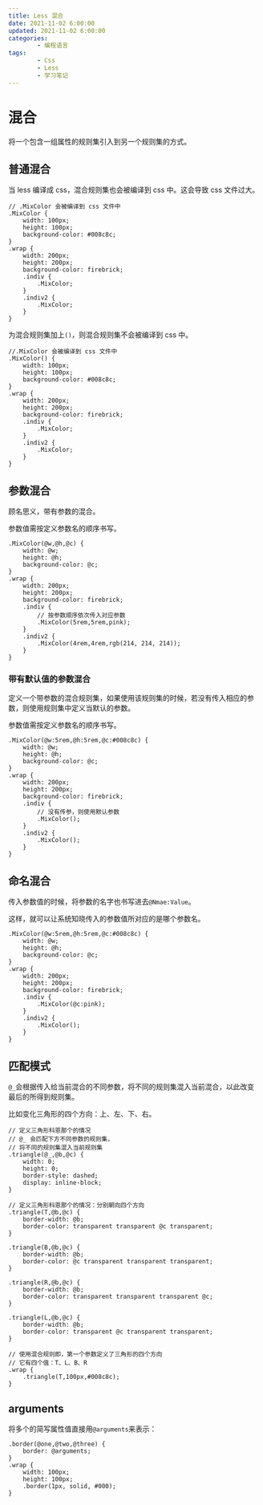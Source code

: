 ```yaml
---
title: Less 混合
date: 2021-11-02 6:00:00
updated: 2021-11-02 6:00:00
categories:
        - 编程语言
tags:
        - Css
        - Less
        - 学习笔记
---
```


# 混合

将一个包含一组属性的规则集引入到另一个规则集的方式。

## 普通混合

当 less 编译成 css，混合规则集也会被编译到 css 中。这会导致 css 文件过大。

```less
// .MixColor 会被编译到 css 文件中
.MixColor {
	width: 100px;
	height: 100px;
	background-color: #008c8c;
}
.wrap {
	width: 200px;
	height: 200px;
	background-color: firebrick;
	.indiv {
		.MixColor;
	}
	.indiv2 {
		.MixColor;
	}
}
```

为混合规则集加上`()`，则混合规则集不会被编译到 css 中。

```less
//.MixColor 会被编译到 css 文件中
.MixColor() {
	width: 100px;
	height: 100px;
	background-color: #008c8c;
}
.wrap {
	width: 200px;
	height: 200px;
	background-color: firebrick;
	.indiv {
		.MixColor;
	}
	.indiv2 {
		.MixColor;
	}
}
```

## 参数混合

顾名思义，带有参数的混合。

参数值需按定义参数名的顺序书写。

```less
.MixColor(@w,@h,@c) {
	width: @w;
	height: @h;
	background-color: @c;
}
.wrap {
	width: 200px;
	height: 200px;
	background-color: firebrick;
	.indiv {
        // 按参数顺序依次传入对应参数
		.MixColor(5rem,5rem,pink);
	}
	.indiv2 {
		.MixColor(4rem,4rem,rgb(214, 214, 214));
	}
}
```

### 带有默认值的参数混合

定义一个带参数的混合规则集，如果使用该规则集的时候，若没有传入相应的参数，则使用规则集中定义当默认的参数。

参数值需按定义参数名的顺序书写。

```less
.MixColor(@w:5rem,@h:5rem,@c:#008c8c) {
	width: @w;
	height: @h;
	background-color: @c;
}
.wrap {
	width: 200px;
	height: 200px;
	background-color: firebrick;
	.indiv {
        // 没有传参，则使用默认参数
		.MixColor();
	}
	.indiv2 {
		.MixColor();
	}
}
```

## 命名混合

传入参数值的时候，将参数的名字也书写进去`@Nmae:Value`。

这样，就可以让系统知晓传入的参数值所对应的是哪个参数名。

```less
.MixColor(@w:5rem,@h:5rem,@c:#008c8c) {
	width: @w;
	height: @h;
	background-color: @c;
}
.wrap {
	width: 200px;
	height: 200px;
	background-color: firebrick;
	.indiv {
		.MixColor(@c:pink);
	}
	.indiv2 {
		.MixColor();
	}
}
```

## 匹配模式

`@_`会根据传入给当前混合的不同参数，将不同的规则集混入当前混合，以此改变最后的所得到规则集。

比如变化三角形的四个方向：上、左、下、右。

```less
// 定义三角形科恩那个的情况
// @_ 会匹配下方不同参数的规则集，
// 将不同的规则集混入当前规则集
.triangle(@_,@b,@c) {
	width: 0;
	height: 0;
	border-style: dashed;
	display: inline-block;
}

// 定义三角形科恩那个的情况：分别朝向四个方向
.triangle(T,@b,@c) {
	border-width: @b;
	border-color: transparent transparent @c transparent;
}

.triangle(B,@b,@c) {
	border-width: @b;
	border-color: @c transparent transparent transparent;
}

.triangle(R,@b,@c) {
	border-width: @b;
	border-color: transparent transparent transparent @c;
}

.triangle(L,@b,@c) {
	border-width: @b;
	border-color: transparent @c transparent transparent;
}

// 使用混合规则即，第一个参数定义了三角形的四个方向
// 它有四个值：T、L、B、R
.wrap {
	.triangle(T,100px,#008c8c);
}

```

## arguments

将多个的简写属性值直接用`@arguments`来表示：

```less
.border(@one,@two,@three) {
	border: @arguments;
}
.wrap {
	width: 100px;
	height: 100px;
	.border(1px, solid, #000);
}

```

